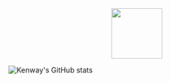 <div id="header" align="center">
  <img src="https://media.giphy.com/media/M9gbBd9nbDrOTu1Mqx/giphy.gif" width="100"/>
</div>

![Kenway's GitHub stats](https://github-readme-stats.vercel.app/api?username=kenwaymonique&show_icons=true&theme=radical)
